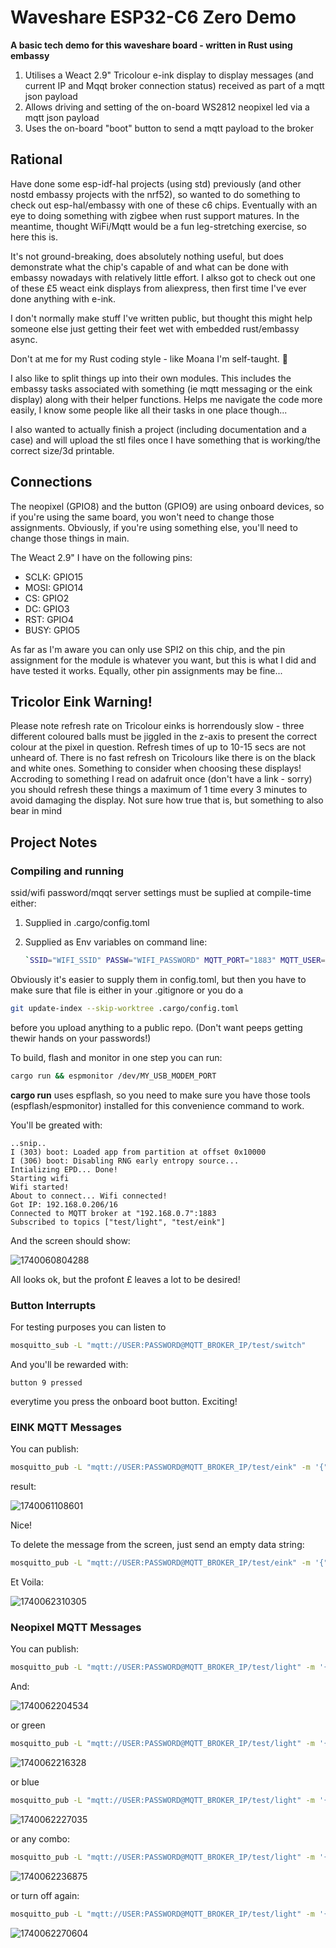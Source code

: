 # Waveshare ESP32-C6 Zero Demo

**A basic tech demo for this waveshare board - written in Rust using embassy**

1. Utilises a Weact 2.9" Tricolour e-ink display to display messages (and current IP and Mqqt broker connection status) received as part of a mqtt json payload
2. Allows driving and setting of the on-board WS2812 neopixel led via a mqtt json payload
3. Uses the on-board "boot" button to send a mqtt payload to the broker

## Rational

Have done some esp-idf-hal projects (using std) previously (and other nostd embassy projects with the nrf52), so wanted to do something to check out esp-hal/embassy with one of these c6 chips. Eventually with an eye to doing something with zigbee when rust support matures. In the meantime, thought WiFi/Mqtt would be a fun leg-stretching exercise, so here this is.

It's not ground-breaking, does absolutely nothing useful, but does demonstrate what the chip's capable of and what can be done with embassy nowadays with relatively little effort. I alkso got to check out one of these £5 weact eink displays from aliexpress, then first time I've ever done anything with e-ink.

I don't normally make stuff I've written public, but thought this might help someone else just getting their feet wet with embedded rust/embassy async. 

Don't at me for my Rust coding style - like Moana I'm self-taught. 🤣

I also like to split things up into their own modules. This includes the embassy tasks associated with something (ie mqtt messaging or the eink display) along with their helper functions. Helps me navigate the code more easily, I know some people like all their tasks in one place though...

I also wanted to actually finish a project (including documentation and a case) and will upload the stl files once I have something that is working/the correct size/3d printable.

## Connections

The neopixel (GPIO8) and the button (GPIO9) are using onboard devices, so if you're using the same board, you won't need to change those assignments. Obviously, if you're using something else, you'll need to change those things in main.

The Weact 2.9" I have on the following pins:

* SCLK: GPIO15
* MOSI: GPIO14
* CS: GPIO2
* DC: GPIO3
* RST: GPIO4
* BUSY: GPIO5

As far as I'm aware you can only use SPI2 on this chip, and the pin assignment for the module is whatever you want, but this is what I did and have tested it works. Equally, other pin assignments may be fine...

## Tricolor Eink Warning!

Please note refresh rate on Tricolour einks is horrendously slow - three different coloured balls must be jiggled in the z-axis to present the correct colour at the pixel in question. Refresh times of up to 10-15 secs are not unheard of. There is no fast refresh on Tricolours like there is on the black and white ones. Something to consider when choosing these displays! Accroding to something I read on adafruit once (don't have a link - sorry) you should refresh these things a maximum of 1 time every 3 minutes to avoid damaging the display. Not sure how true that is, but something to also bear in mind

## Project Notes

### Compiling and running

ssid/wifi password/mqqt server settings must be suplied at compile-time either:

1. Supplied in .cargo/config.toml
2. Supplied as Env variables on command line:

   ```bash
   `SSID="WIFI_SSID" PASSW="WIFI_PASSWORD" MQTT_PORT="1883" MQTT_USER="USER" MQTT_PASS="PASSWORD" MQTT_ADDR="192.168.1.X" cargo build`
   ```

Obviously it's easier to supply them in config.toml, but then you have to make sure that file is either in your .gitignore or you do a

```bash
git update-index --skip-worktree .cargo/config.toml
```

before you upload anything to a public repo. (Don't want peeps getting thewir hands on your passwords!)

To build, flash and monitor in one step you can run:

```bash
cargo run && espmonitor /dev/MY_USB_MODEM_PORT
```

**cargo run** uses espflash, so you need to make sure you have those tools (espflash/espmonitor) installed for this convenience command to work.

You'll be greated with:

```
..snip..
I (303) boot: Loaded app from partition at offset 0x10000
I (306) boot: Disabling RNG early entropy source...
Intializing EPD... Done!
Starting wifi
Wifi started!
About to connect... Wifi connected!
Got IP: 192.168.0.206/16
Connected to MQTT broker at "192.168.0.7":1883
Subscribed to topics ["test/light", "test/eink"]

```

And the screen should show:

![1740060804288](image/README/1740060804288.jpg)

All looks ok, but the profont £ leaves a lot to be desired!

### Button Interrupts

For testing purposes you can listen to

```bash
mosquitto_sub -L "mqtt://USER:PASSWORD@MQTT_BROKER_IP/test/switch"
```

And you'll be rewarded with:

`button 9 pressed`

everytime you press the onboard boot button. Exciting!

### EINK MQTT Messages

You can publish:

```bash
mosquitto_pub -L "mqtt://USER:PASSWORD@MQTT_BROKER_IP/test/eink" -m '{"data": "Testing that this display can work with long sentences that span multiple lines of text and display a nice paragraph."}' -q 1 --nodelay
```

result:

![1740061108601](image/README/1740061108601.jpg)

Nice!

To delete the message from the screen, just send an empty data string:

```bash
mosquitto_pub -L "mqtt://USER:PASSWORD@MQTT_BROKER_IP/test/eink" -m '{"data": ""}' -q 1 --nodelay
```

Et Voila:

![1740062310305](image/README/1740062310305.jpg)

### Neopixel MQTT Messages

You can publish:

```bash
mosquitto_pub -L "mqtt://USER:PASSWORD@MQTT_BROKER_IP/test/light" -m '{"r": 50, "g": 0, "b": 0}' -q 1 --nodelay
```

And:

![1740062204534](image/README/1740062204534.jpg)

or green

```bash
mosquitto_pub -L "mqtt://USER:PASSWORD@MQTT_BROKER_IP/test/light" -m '{"r": 0, "g": 50, "b": 0}'
```

![1740062216328](image/README/1740062216328.jpg)

or blue

```bash
mosquitto_pub -L "mqtt://USER:PASSWORD@MQTT_BROKER_IP/test/light" -m '{"r": 0, "g": 0, "b": 50}'
```

![1740062227035](image/README/1740062227035.jpg)

or any combo:

```bash
mosquitto_pub -L "mqtt://USER:PASSWORD@MQTT_BROKER_IP/test/light" -m '{"r": 30, "g": 5, "b": 70}'
```

![1740062236875](image/README/1740062236875.jpg)

or turn off again:

```bash
mosquitto_pub -L "mqtt://USER:PASSWORD@MQTT_BROKER_IP/test/light" -m '{"r": 0, "g": 0, "b": 0}'
```

![1740062270604](image/README/1740062270604.jpg)
